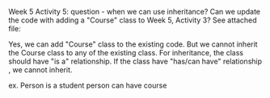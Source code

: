 Week 5 Activity 5: question - when we can use inheritance?
Can we update the code with adding a "Course" class to Week 5, Activity 3? See attached file: 

Yes, we can add "Course" class to the existing code.
But we cannot inherit the Course class to any of the existing class.
For inheritance, the class should have "is a" relationship.
If the class have "has/can have" relationship , we cannot inherit.

ex. Person is a student
person can have course